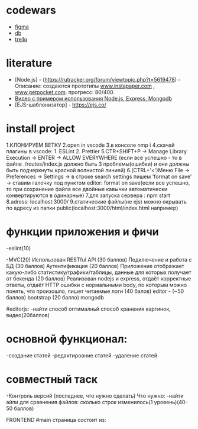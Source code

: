 # codewars

- [figma](https://www.figma.com/file/avcglC7Kg0KGlazPiuOJhu/clonewars)
- [db](https://dbdesigner.page.link/bgAjNBakaH7jQhZS6)
- [trello](https://trello.com/invite/b/Hn0x0n3i/8a11d078bbabad748e3e68293925225c/clonewars)
# literature 
- [Node.js] - (https://rutracker.org/forum/viewtopic.php?t=5619478) - Описание:  создаются прототипы www.instapaper.com , www.getpocket.com. прогресс: 80/400.
- [Видео с примером использования Node.js, Express, Mongodb](https://www.youtube.com/watch?v=8bE_PBRriyU)
- [EJS-шаблонизатор] - https://ejs.co/


# install project

1.КЛОНИРУЕМ ВЕТКУ
2.open in vscode
3.в консоле nmp i
4.скачай плагины в vscode: 1. ESLint 2. Prettier
5.CTR+SHIFT+P -> Manage Library Execution -> ENTER -> ALLOW EVERYWHERE (если все успешно - то в файле ./routes/index.js должно быть 3 проблемы(ошибки) и они должны быть подчеркнуты красной волнистой линией)
6.(CTRL+'<')Меню File -> Preferences -> Settings -> в строке search settings пишем 'format on save' ->  ставим галочку под пунктом editor: format on save(если все успешно, то при сохранение файла все двойные кавычки автоматически конвертируются в одинарные)
7.для запуска сервера : npm start
8.adress: localhost:3000/
9.статические файлы(не ejs) можно окрывать по адресу из папки public(localhost:3000/html/index.html например)
 
#  функции приложения и фичи
-eslint(10)

-MVC(20)
Использован RESTful API (30 баллов)
Подключение и работа с БД (30 баллов)
Аутентификация (20 баллов)
Приложение отображает какую-либо статистику/графики/таблицы, данные для которых получает от бекенда (20 баллов)
Реализован nodejs и express, отдаёт корректные ответы, отдаёт HTTP ошибки с нормальными body, по которым можно понять, что произошло, пишет читаемые логи (40 балов)
editor - (~50 баллов)
bootstrap (20 балло)
mongodb

#editorjs:
-найти способ оптималньй  способ хранения картинок, видео(20баллов)

# основной функционал:
-создание статей 
-редактироание статей
-удаление статей 

# совместный таск 
-Контроль  версий (последнее, что нужно сделать)
Что нужно:
-найти айпи для сравнения файлов: сколько строк изменилось(1 уровень)(40-50 баллов)



FRONTEND 
#main страница состоит из:









